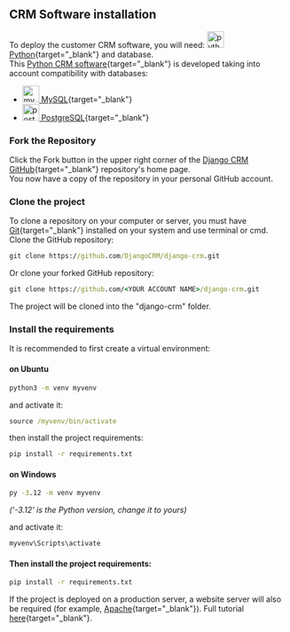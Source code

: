 ## CRM Software installation

To deploy the customer CRM software, you will need: [<img src="../icons/python-logo.svg" alt="python logo" width="30" height="30"> Python](https://www.python.org/){target="_blank"} and database.  
This [Python CRM software](https://github.com/DjangoCRM/django-crm/){target="_blank"} is developed taking into account compatibility with databases:

- [<img src="../icons/mysql_logo.svg" alt="mysql logo" width="30" height="30"> MySQL](https://www.mysql.com/){target="_blank"}
- [<img src="../icons/postgresql_logo.svg" alt="postgresql logo" width="30" height="30"> PostgreSQL](https://www.postgresql.org){target="_blank"}

### Fork the Repository

Click the Fork button in the upper right corner of the [Django CRM GitHub](https://github.com/DjangoCRM/django-crm/){target="_blank"} repository's home page.  
You now have a copy of the repository in your personal GitHub account.

### Clone the project

To clone a repository on your computer or server, you must have [Git](https://git-scm.com/downloads){target="_blank"} installed on your system and use terminal or cmd.  
Clone the GitHub repository:

```cmd
git clone https://github.com/DjangoCRM/django-crm.git
```

Or clone your forked GitHub repository:

```cmd
git clone https://github.com/<YOUR ACCOUNT NAME>/django-crm.git
```

The project will be cloned into the "django-crm" folder.

### Install the requirements

It is recommended to first create a virtual environment:

#### on Ubuntu
```cmd
python3 -m venv myvenv
```

and activate it:

```cmd
source /myvenv/bin/activate
```

then install the project requirements:

```cmd
pip install -r requirements.txt
```

#### on Windows

```cmd
py -3.12 -m venv myvenv
```
_('-3.12' is the Python version, change it to yours)_

and activate it:

```cmd
myvenv\Scripts\activate
```

#### Then install the project requirements:

```cmd
pip install -r requirements.txt
```

If the project is deployed on a production server, a website server will also be required
(for example, [Apache](https://httpd.apache.org/){target="_blank"}). Full tutorial [here](https://docs.djangoproject.com/en/dev/topics/install/){target="_blank"}.
